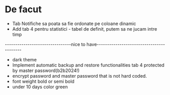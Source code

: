 # De facut
- Tab Notifiche sa poata sa fie ordonate pe coloane dinamic 
- Add tab 4 pentru statistici - tabel de definit, putem sa ne jucam intre timp 

--------------------------------nice to have-----------------------------------------
- dark theme 
- Implement automatic backup and restore functionalities tab 4 protected by master password(b2b2024!)
- encrypt password and master password that is not hard coded. 
- font weight bold or semi bold 
- under 10 days color green 


